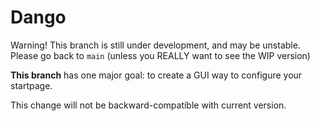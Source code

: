 # Dango

Warning! This branch is still under development, and may be unstable. Please go back to `main` (unless you REALLY want to see the WIP version)

**This branch** has one major goal: to create a GUI way to configure your startpage.

This change will not be backward-compatible with current version.
